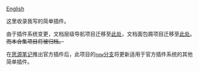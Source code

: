 [English](README_english.md)

这里收录我写的简单插件。

由于插件系统变更，文档层级导航项目迁移至[此处](https://github.com/OpaqueGlass/syplugin-hierarchyNavigate)，文档面包屑项目迁移至[此处](https://github.com/OpaqueGlass/syplugin-fakeDocBreadcrumb)。~~而本合集项目将被归档。~~

在[思源笔记](https://github.com/siyuan-note/siyuan/)推出官方插件后，此项目的[`new`分支](https://github.com/OpaqueGlass/syplugin-my-plugin-collection/tree/new)将更新适用于官方插件系统的其他简单插件。